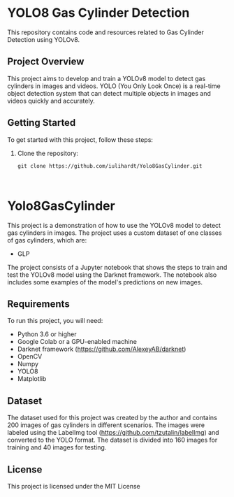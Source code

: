# YOLO8 Gas Cylinder Detection

This repository contains code and resources related to Gas Cylinder Detection using YOLOv8.

## Project Overview

This project aims to develop and train a YOLOv8 model to detect gas cylinders in images and videos. YOLO (You Only Look Once) is a real-time object detection system that can detect multiple objects in images and videos quickly and accurately.

## Getting Started

To get started with this project, follow these steps:

1. Clone the repository:

   ```shell
   git clone https://github.com/iulihardt/Yolo8GasCylinder.git

 

# Yolo8GasCylinder

This project is a demonstration of how to use the YOLOv8 model to detect gas cylinders in images. The project uses a custom dataset of one classes of gas cylinders, which are:

- GLP

The project consists of a Jupyter notebook that shows the steps to train and test the YOLOv8 model using the Darknet framework. The notebook also includes some examples of the model's predictions on new images.

## Requirements

To run this project, you will need:

- Python 3.6 or higher
- Google Colab or a GPU-enabled machine
- Darknet framework (https://github.com/AlexeyAB/darknet)
- OpenCV
- Numpy
- YOLO8
- Matplotlib

## Dataset

The dataset used for this project was created by the author and contains 200 images of gas cylinders in different scenarios. The images were labeled using the LabelImg tool (https://github.com/tzutalin/labelImg) and converted to the YOLO format. The dataset is divided into 160 images for training and 40 images for testing.


## License

This project is licensed under the MIT License

